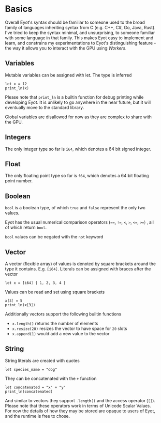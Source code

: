 # Basics

Overall Eyot's syntax should be familiar to someone used to the broad family of languages inheriting syntax from C (e.g. C++, C#, Go, Java, Rust).
I've tried to keep the syntax minimal, and unsurprising, to someone familiar with some language in that family.
This makes Eyot easy to implement and learn, and constrains my experimentations to Eyot's distinguishing feature - the way it allows you to interact with the GPU using *Workers*.

## Variables

Mutable variables can be assigned with let. The type is inferred

```
let x = 12
print_ln(x)
```

Please note that `print_ln` is a builtin function for debug printing while developing Eyot.
It is unlikely to go anywhere in the near future, but it will eventually move to the standard library.

Global variables are disallowed for now as they are complex to share with the GPU.

## Integers

The only integer type so far is `i64`, which denotes a 64 bit signed integer.

## Float

The only floating point type so far is `f64`, which denotes a 64 bit floating point number.

## Boolean

`bool` is a boolean type, of which `true` and `false` represent the only two values.

Eyot has the usual numerical comparison operators (`==`, `!=`, `<`, `>`, `<=`, `>=`) , all of which return `bool`.

`bool` values can be negated with the `not` keyword 

## Vector

A vector (flexible array) of values is denoted by square brackets around the type it contains.
E.g. `[i64]`.
Literals can be assigned with braces after the vector

```
let x = [i64] { 1, 2, 3, 4 }
```

Values can be read and set using square brackets

```
x[3] = 5
print_ln(x[3])
```

Additionally vectors support the following builtin functions
- `x.length()` returns the number of elements
- `x.resize(20)` resizes the vector to have space for `20` slots
- `x.append(1)` would add a new value to the vector

## String

String literals are created with quotes

```
let species_name = "dog"
```

They can be concatenated with the `+` function

```
let concatenated = "x" + "y"
print_ln(concatenated)
```

And similar to vectors they support `.length()` and the access operator (`[]`).
Please note that these operators work in terms of Unicode Scalar Values.
For now the details of how they may be stored are opaque to users of Eyot, and the runtime is free to chose.

